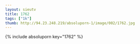 ```yaml
--- 
layout: sieutv
title: 1762
tags: ["1k"]
thumb: http://94.23.248.219/absoluporn-1/image/002/1762.jpg
---
```

{% include absoluporn key="1762" %} 
